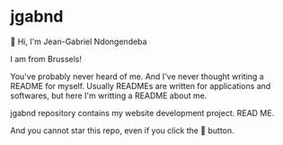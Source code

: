 # jgabnd

👋 Hi, I'm Jean-Gabriel Ndongendeba

I am from Brussels!

You've probably never heard of me. And I've never thought writing a README for myself.
Usually READMEs are written for applications and softwares, but here I'm writting a README about me.

jgabnd repository contains my website development project. READ ME.

And you cannot star this repo, even if you click the 🔘 button.
